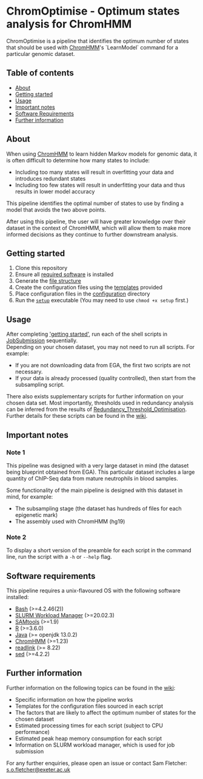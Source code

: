 # ChromOptimise - Optimum states analysis for ChromHMM

ChromOptimise is a pipeline that identifies the optimum number of states that should be used with [ChromHMM](https://compbio.mit.edu/ChromHMM/#:~:text=ChromHMM%20is%20software%20for%20learning,and%20spatial%20patterns%20of%20marks.)'s `LearnModel` command for a particular genomic dataset.

## Table of contents
- [About](#About)
- [Getting started](#getting-started)
- [Usage](#usage)
- [Important notes](#important-notes)
- [Software Requirements](#software-requirements)
- [Further information](#further-information)

## About
When using [ChromHMM](https://compbio.mit.edu/ChromHMM/#:~:text=ChromHMM%20is%20software%20for%20learning,and%20spatial%20patterns%20of%20marks.) to learn hidden Markov models for genomic data, it is often difficult to determine how many states to include:
- Including too many states will result in overfitting your data and introduces redundant states
- Including too few states will result in underfitting your data and thus results in lower model accuracy

This pipeline identifies the optimal number of states to use by finding a model that avoids the two above points. 

After using this pipeline, the user will have greater knowledge over their dataset in the context of ChromHMM, which will allow them to make more informed decisions as they continue to further downstream analysis.

## Getting started
1) Clone this repository
2) Ensure all [required software](#software-requirements) is installed
3) Generate the [file structure](https://github.com/sof202/ChromHMM_Optimum_States/blob/main/information/File_Structure_Schematic.pdf) 
4) Create the configuration files using the [templates](https://github.com/sof202/ChromHMM_Optimum_States/wiki/Configuration-Files-Setup) provided
5) Place configuration files in the [configuration](https://github.com/sof202/ChromHMM_Optimum_States/tree/main/configuration) directory
6) Run the [`setup`](https://github.com/sof202/ChromHMM_Optimum_States/blob/main/setup) executable (You may need to use `chmod +x setup` first.)


## Usage
After completing ['getting started'](#getting-started), run each of the shell scripts in [JobSubmission](https://github.com/sof202/ChromHMM_Optimum_States/tree/main/JobSubmission) sequentially. 
\
Depending on your chosen dataset, you may not need to run all scripts. For example:
- If you are not downloading data from EGA, the first two scripts are not necessary. 
- If your data is already processed (quality controlled), then start from the subsampling script.

There also exists supplementary scripts for further information on your chosen data set. Most importantly, thresholds used in redundancy analysis can be inferred from the results of [Redundancy_Threshold_Optimisation](https://github.com/sof202/ChromHMM_Optimum_States/tree/main/supplementary/Redundancy_Threshold_Optimisation). Further details for these scripts can be found in the [wiki](https://github.com/sof202/ChromHMM_Optimum_States/wiki/Pipeline-Explanation). 

## Important notes
### Note 1
This pipeline was designed with a very large dataset in mind (the dataset being blueprint obtained from EGA). This particular dataset includes a large quantity of ChIP-Seq data from mature neutrophils in blood samples. 

Some functionality of the main pipeline is designed with this dataset in mind, for example:
- The subsampling stage (the dataset has hundreds of files for each epigenetic mark)
- The assembly used with ChromHMM (hg19)

### Note 2
To display a short version of the preamble for each script in the command line, run the script with a `-h` or `--help` flag.

## Software requirements
This pipeline requires a unix-flavoured OS with the following software installed:
- [Bash](https://www.gnu.org/software/bash/) (>=4.2.46(2))
- [SLURM Workload Manager](https://slurm.schedmd.com/overview.html) (>=20.02.3)
- [SAMtools](http://www.htslib.org) (>=1.9)
- [R](https://www.r-project.org) (>=3.6.0)
- [Java](https://www.java.com/en/) (>= openjdk 13.0.2)
- [ChromHMM](https://compbio.mit.edu/ChromHMM/#:~:text=ChromHMM%20is%20software%20for%20learning,and%20spatial%20patterns%20of%20marks.) (>=1.23)
- [readlink](https://github.com/coreutils/coreutils/tree/master) (>= 8.22)
- [sed](https://www.gnu.org/software/sed/) (>=4.2.2)

## Further information
Further information on the following topics can be found in the [wiki](https://github.com/sof202/ChromHMM_Optimum_States/wiki):
- Specific information on how the pipeline works
- Templates for the configuration files sourced in each script
- The factors that are likely to affect the optimum number of states for the chosen dataset
- Estimated processing times for each script (subject to CPU performance) 
- Estimated peak heap memory consumption for each script
- Information on SLURM workload manager, which is used for job submission


For any further enquiries, please open an issue or contact Sam Fletcher:
\
s.o.fletcher@exeter.ac.uk

  
